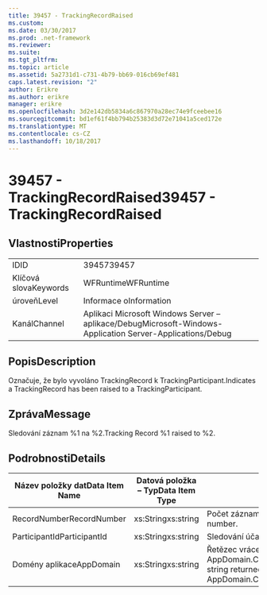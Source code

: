 ```yaml
---
title: 39457 - TrackingRecordRaised
ms.custom: 
ms.date: 03/30/2017
ms.prod: .net-framework
ms.reviewer: 
ms.suite: 
ms.tgt_pltfrm: 
ms.topic: article
ms.assetid: 5a2731d1-c731-4b79-bb69-016cb69ef481
caps.latest.revision: "2"
author: Erikre
ms.author: erikre
manager: erikre
ms.openlocfilehash: 3d2e142db5834a6c867970a28ec74e9fceebee16
ms.sourcegitcommit: bd1ef61f4bb794b25383d3d72e71041a5ced172e
ms.translationtype: MT
ms.contentlocale: cs-CZ
ms.lasthandoff: 10/18/2017
---
```

# <a name="39457---trackingrecordraised"></a><span data-ttu-id="c817c-102">39457 - TrackingRecordRaised</span><span class="sxs-lookup"><span data-stu-id="c817c-102">39457 - TrackingRecordRaised</span></span>
## <a name="properties"></a><span data-ttu-id="c817c-103">Vlastnosti</span><span class="sxs-lookup"><span data-stu-id="c817c-103">Properties</span></span>  
  
|||  
|-|-|  
|<span data-ttu-id="c817c-104">ID</span><span class="sxs-lookup"><span data-stu-id="c817c-104">ID</span></span>|<span data-ttu-id="c817c-105">39457</span><span class="sxs-lookup"><span data-stu-id="c817c-105">39457</span></span>|  
|<span data-ttu-id="c817c-106">Klíčová slova</span><span class="sxs-lookup"><span data-stu-id="c817c-106">Keywords</span></span>|<span data-ttu-id="c817c-107">WFRuntime</span><span class="sxs-lookup"><span data-stu-id="c817c-107">WFRuntime</span></span>|  
|<span data-ttu-id="c817c-108">úroveň</span><span class="sxs-lookup"><span data-stu-id="c817c-108">Level</span></span>|<span data-ttu-id="c817c-109">Informace o</span><span class="sxs-lookup"><span data-stu-id="c817c-109">Information</span></span>|  
|<span data-ttu-id="c817c-110">Kanál</span><span class="sxs-lookup"><span data-stu-id="c817c-110">Channel</span></span>|<span data-ttu-id="c817c-111">Aplikaci Microsoft Windows Server – aplikace/Debug</span><span class="sxs-lookup"><span data-stu-id="c817c-111">Microsoft-Windows-Application Server-Applications/Debug</span></span>|  
  
## <a name="description"></a><span data-ttu-id="c817c-112">Popis</span><span class="sxs-lookup"><span data-stu-id="c817c-112">Description</span></span>  
 <span data-ttu-id="c817c-113">Označuje, že bylo vyvoláno TrackingRecord k TrackingParticipant.</span><span class="sxs-lookup"><span data-stu-id="c817c-113">Indicates a TrackingRecord has been raised to a TrackingParticipant.</span></span>  
  
## <a name="message"></a><span data-ttu-id="c817c-114">Zpráva</span><span class="sxs-lookup"><span data-stu-id="c817c-114">Message</span></span>  
 <span data-ttu-id="c817c-115">Sledování záznam %1 na %2.</span><span class="sxs-lookup"><span data-stu-id="c817c-115">Tracking Record %1 raised to %2.</span></span>  
  
## <a name="details"></a><span data-ttu-id="c817c-116">Podrobnosti</span><span class="sxs-lookup"><span data-stu-id="c817c-116">Details</span></span>  
  
|<span data-ttu-id="c817c-117">Název položky dat</span><span class="sxs-lookup"><span data-stu-id="c817c-117">Data Item Name</span></span>|<span data-ttu-id="c817c-118">Datová položka – Typ</span><span class="sxs-lookup"><span data-stu-id="c817c-118">Data Item Type</span></span>|<span data-ttu-id="c817c-119">Popis</span><span class="sxs-lookup"><span data-stu-id="c817c-119">Description</span></span>|  
|--------------------|--------------------|-----------------|  
|<span data-ttu-id="c817c-120">RecordNumber</span><span class="sxs-lookup"><span data-stu-id="c817c-120">RecordNumber</span></span>|<span data-ttu-id="c817c-121">xs:String</span><span class="sxs-lookup"><span data-stu-id="c817c-121">xs:string</span></span>|<span data-ttu-id="c817c-122">Počet záznamů sledování.</span><span class="sxs-lookup"><span data-stu-id="c817c-122">The tracking record number.</span></span>|  
|<span data-ttu-id="c817c-123">ParticipantId</span><span class="sxs-lookup"><span data-stu-id="c817c-123">ParticipantId</span></span>|<span data-ttu-id="c817c-124">xs:String</span><span class="sxs-lookup"><span data-stu-id="c817c-124">xs:string</span></span>|<span data-ttu-id="c817c-125">Sledování účastník.</span><span class="sxs-lookup"><span data-stu-id="c817c-125">The tracking participant.</span></span>|  
|<span data-ttu-id="c817c-126">Domény aplikace</span><span class="sxs-lookup"><span data-stu-id="c817c-126">AppDomain</span></span>|<span data-ttu-id="c817c-127">xs:String</span><span class="sxs-lookup"><span data-stu-id="c817c-127">xs:string</span></span>|<span data-ttu-id="c817c-128">Řetězec vrácený AppDomain.CurrentDomain.FriendlyName.</span><span class="sxs-lookup"><span data-stu-id="c817c-128">The string returned by AppDomain.CurrentDomain.FriendlyName.</span></span>|
